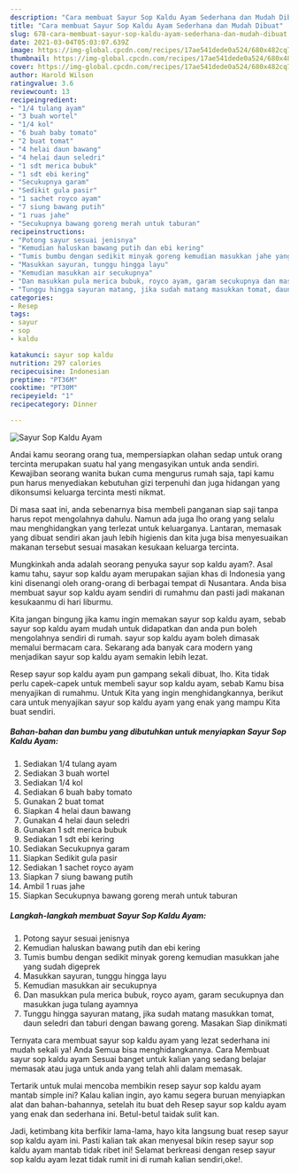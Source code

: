 ```yaml
---
description: "Cara membuat Sayur Sop Kaldu Ayam Sederhana dan Mudah Dibuat"
title: "Cara membuat Sayur Sop Kaldu Ayam Sederhana dan Mudah Dibuat"
slug: 678-cara-membuat-sayur-sop-kaldu-ayam-sederhana-dan-mudah-dibuat
date: 2021-03-04T05:03:07.639Z
image: https://img-global.cpcdn.com/recipes/17ae541dede0a524/680x482cq70/sayur-sop-kaldu-ayam-foto-resep-utama.jpg
thumbnail: https://img-global.cpcdn.com/recipes/17ae541dede0a524/680x482cq70/sayur-sop-kaldu-ayam-foto-resep-utama.jpg
cover: https://img-global.cpcdn.com/recipes/17ae541dede0a524/680x482cq70/sayur-sop-kaldu-ayam-foto-resep-utama.jpg
author: Harold Wilson
ratingvalue: 3.6
reviewcount: 13
recipeingredient:
- "1/4 tulang ayam"
- "3 buah wortel"
- "1/4 kol"
- "6 buah baby tomato"
- "2 buat tomat"
- "4 helai daun bawang"
- "4 helai daun seledri"
- "1 sdt merica bubuk"
- "1 sdt ebi kering"
- "Secukupnya garam"
- "Sedikit gula pasir"
- "1 sachet royco ayam"
- "7 siung bawang putih"
- "1 ruas jahe"
- "Secukupnya bawang goreng merah untuk taburan"
recipeinstructions:
- "Potong sayur sesuai jenisnya"
- "Kemudian haluskan bawang putih dan ebi kering"
- "Tumis bumbu dengan sedikit minyak goreng kemudian masukkan jahe yang sudah digeprek"
- "Masukkan sayuran, tunggu hingga layu"
- "Kemudian masukkan air secukupnya"
- "Dan masukkan pula merica bubuk, royco ayam, garam secukupnya dan masukkan juga tulang ayamnya"
- "Tunggu hingga sayuran matang, jika sudah matang masukkan tomat, daun seledri dan taburi dengan bawang goreng. Masakan Siap dinikmati"
categories:
- Resep
tags:
- sayur
- sop
- kaldu

katakunci: sayur sop kaldu 
nutrition: 297 calories
recipecuisine: Indonesian
preptime: "PT36M"
cooktime: "PT30M"
recipeyield: "1"
recipecategory: Dinner

---
```



![Sayur Sop Kaldu Ayam](https://img-global.cpcdn.com/recipes/17ae541dede0a524/680x482cq70/sayur-sop-kaldu-ayam-foto-resep-utama.jpg)

Andai kamu seorang orang tua, mempersiapkan olahan sedap untuk orang tercinta merupakan suatu hal yang mengasyikan untuk anda sendiri. Kewajiban seorang  wanita bukan cuma mengurus rumah saja, tapi kamu pun harus menyediakan kebutuhan gizi terpenuhi dan juga hidangan yang dikonsumsi keluarga tercinta mesti nikmat.

Di masa  saat ini, anda sebenarnya bisa membeli panganan siap saji tanpa harus repot mengolahnya dahulu. Namun ada juga lho orang yang selalu mau menghidangkan yang terlezat untuk keluarganya. Lantaran, memasak yang dibuat sendiri akan jauh lebih higienis dan kita juga bisa menyesuaikan makanan tersebut sesuai masakan kesukaan keluarga tercinta. 



Mungkinkah anda adalah seorang penyuka sayur sop kaldu ayam?. Asal kamu tahu, sayur sop kaldu ayam merupakan sajian khas di Indonesia yang kini disenangi oleh orang-orang di berbagai tempat di Nusantara. Anda bisa membuat sayur sop kaldu ayam sendiri di rumahmu dan pasti jadi makanan kesukaanmu di hari liburmu.

Kita jangan bingung jika kamu ingin memakan sayur sop kaldu ayam, sebab sayur sop kaldu ayam mudah untuk didapatkan dan anda pun boleh mengolahnya sendiri di rumah. sayur sop kaldu ayam boleh dimasak memalui bermacam cara. Sekarang ada banyak cara modern yang menjadikan sayur sop kaldu ayam semakin lebih lezat.

Resep sayur sop kaldu ayam pun gampang sekali dibuat, lho. Kita tidak perlu capek-capek untuk membeli sayur sop kaldu ayam, sebab Kamu bisa menyajikan di rumahmu. Untuk Kita yang ingin menghidangkannya, berikut cara untuk menyajikan sayur sop kaldu ayam yang enak yang mampu Kita buat sendiri.

<!--inarticleads1-->

##### Bahan-bahan dan bumbu yang dibutuhkan untuk menyiapkan Sayur Sop Kaldu Ayam:

1. Sediakan 1/4 tulang ayam
1. Sediakan 3 buah wortel
1. Sediakan 1/4 kol
1. Sediakan 6 buah baby tomato
1. Gunakan 2 buat tomat
1. Siapkan 4 helai daun bawang
1. Gunakan 4 helai daun seledri
1. Gunakan 1 sdt merica bubuk
1. Sediakan 1 sdt ebi kering
1. Sediakan Secukupnya garam
1. Siapkan Sedikit gula pasir
1. Sediakan 1 sachet royco ayam
1. Siapkan 7 siung bawang putih
1. Ambil 1 ruas jahe
1. Siapkan Secukupnya bawang goreng merah untuk taburan




<!--inarticleads2-->

##### Langkah-langkah membuat Sayur Sop Kaldu Ayam:

1. Potong sayur sesuai jenisnya
1. Kemudian haluskan bawang putih dan ebi kering
1. Tumis bumbu dengan sedikit minyak goreng kemudian masukkan jahe yang sudah digeprek
1. Masukkan sayuran, tunggu hingga layu
1. Kemudian masukkan air secukupnya
1. Dan masukkan pula merica bubuk, royco ayam, garam secukupnya dan masukkan juga tulang ayamnya
1. Tunggu hingga sayuran matang, jika sudah matang masukkan tomat, daun seledri dan taburi dengan bawang goreng. Masakan Siap dinikmati




Ternyata cara membuat sayur sop kaldu ayam yang lezat sederhana ini mudah sekali ya! Anda Semua bisa menghidangkannya. Cara Membuat sayur sop kaldu ayam Sesuai banget untuk kalian yang sedang belajar memasak atau juga untuk anda yang telah ahli dalam memasak.

Tertarik untuk mulai mencoba membikin resep sayur sop kaldu ayam mantab simple ini? Kalau kalian ingin, ayo kamu segera buruan menyiapkan alat dan bahan-bahannya, setelah itu buat deh Resep sayur sop kaldu ayam yang enak dan sederhana ini. Betul-betul taidak sulit kan. 

Jadi, ketimbang kita berfikir lama-lama, hayo kita langsung buat resep sayur sop kaldu ayam ini. Pasti kalian tak akan menyesal bikin resep sayur sop kaldu ayam mantab tidak ribet ini! Selamat berkreasi dengan resep sayur sop kaldu ayam lezat tidak rumit ini di rumah kalian sendiri,oke!.

